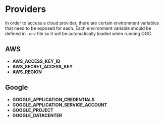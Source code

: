 # Providers

In order to access a cloud provider, there are certain environment variables that need to be exposed for each. Each environment variable should be defined in `.env` file so it will be automatically loaded when running OGC.

## AWS

- **AWS_ACCESS_KEY_ID**
- **AWS_SECRET_ACCESS_KEY**
- **AWS_REGION**

## Google

- **GOOGLE_APPLICATION_CREDENTIALS**
- **GOOGLE_APPLICATION_SERVICE_ACCOUNT**
- **GOOGLE_PROJECT**
- **GOOGLE_DATACENTER**